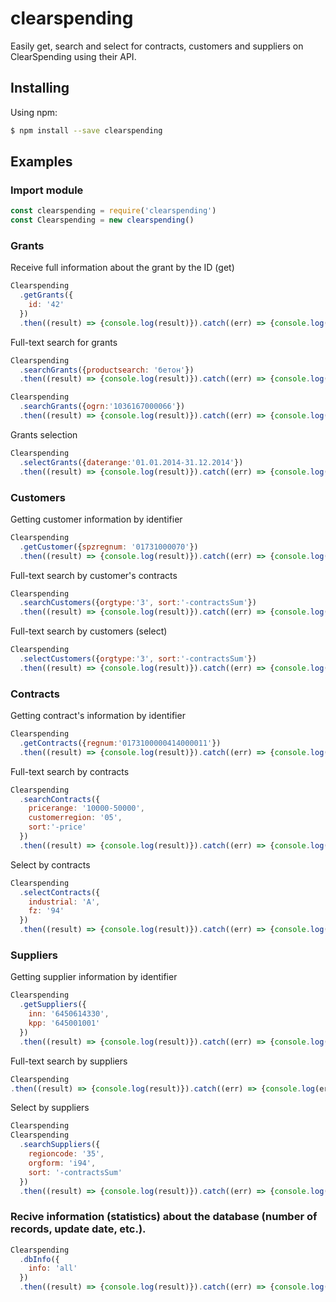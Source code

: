 # clearspending
Easily get, search and select for contracts, customers and suppliers on ClearSpending using their API.

## Installing

Using npm:

```bash
$ npm install --save clearspending
```

## Examples

### Import module

```javascript
const clearspending = require('clearspending')
const Clearspending = new clearspending()
```

### Grants

Receive full information about the grant by the ID (get)

```javascript
Clearspending
  .getGrants({
    id: '42'
  })
  .then((result) => {console.log(result)}).catch((err) => {console.log(err)})
```

Full-text search for grants

```javascript
Clearspending
  .searchGrants({productsearch: 'бетон'})
  .then((result) => {console.log(result)}).catch((err) => {console.log(err)})
```

```javascript
Clearspending
  .searchGrants({ogrn:'1036167000066'})
  .then((result) => {console.log(result)}).catch((err) => {console.log(err)})
```

Grants selection

```javascript
Clearspending
  .selectGrants({daterange:'01.01.2014-31.12.2014'})
  .then((result) => {console.log(result)}).catch((err) => {console.log(err)})
```

### Customers

Getting customer information by identifier

```javascript
Clearspending
  .getCustomer({spzregnum: '01731000070'})
  .then((result) => {console.log(result)}).catch((err) => {console.log(err)})
```

Full-text search by customer's contracts

```javascript
Clearspending
  .searchCustomers({orgtype:'3', sort:'-contractsSum'})
  .then((result) => {console.log(result)}).catch((err) => {console.log(err)})
```

Full-text search by customers (select)

```javascript
Clearspending
  .selectCustomers({orgtype:'3', sort:'-contractsSum'})
  .then((result) => {console.log(result)}).catch((err) => {console.log(err)})
```

### Contracts

Getting contract's information by identifier

```javascript
Clearspending
  .getContracts({regnum:'0173100000414000011'})
  .then((result) => {console.log(result)}).catch((err) => {console.log(err)})
```

Full-text search by contracts

```javascript
Clearspending
  .searchContracts({
    pricerange: '10000-50000',
    customerregion: '05',
    sort:'-price'
  })
  .then((result) => {console.log(result)}).catch((err) => {console.log(err)})
```

Select by contracts

```javascript
Clearspending
  .selectContracts({
    industrial: 'A',
    fz: '94'
  })
  .then((result) => {console.log(result)}).catch((err) => {console.log(err)})
```

### Suppliers

Getting supplier information by identifier

```javascript
Clearspending
  .getSuppliers({
    inn: '6450614330',
    kpp: '645001001'
  })
  .then((result) => {console.log(result)}).catch((err) => {console.log(err)})
```

Full-text search by suppliers

```javascript
Clearspending
.then((result) => {console.log(result)}).catch((err) => {console.log(err)})
```

Select by suppliers

```javascript
Clearspending
Clearspending
  .searchSuppliers({
    regioncode: '35',
    orgform: 'i94',
    sort: '-contractsSum'
  })
  .then((result) => {console.log(result)}).catch((err) => {console.log(err)})
```

### Recive information (statistics) about the database (number of records, update date, etc.).

```javascript
Clearspending
  .dbInfo({
    info: 'all'
  })
  .then((result) => {console.log(result)}).catch((err) => {console.log(err)})
```
